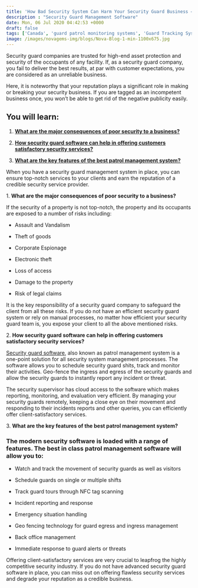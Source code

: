 ```yaml
---
title: 'How Bad Security System Can Harm Your Security Guard Business – Novagems'
description : "Security Guard Management Software"
date: Mon, 06 Jul 2020 04:42:53 +0000
draft: false
tags: ['Canada', 'guard patrol monitoring systems', 'Guard Tracking System', 'mobile patrol', 'patrol management system', 'security', 'security guard management', 'security guard patrol tracking system', 'security guard software', 'security industry specialists', 'USA', 'workforce management software', 'workforce planning software']
image: /images/novagems-img/blogs/Nova-Blog-1-min-1100x675.jpg
---
```


Security guard companies are trusted for high-end asset protection and security of the occupants of any facility. If, as a security guard company, you fail to deliver the best results, at par with customer expectations, you are considered as an unreliable business. 

Here, it is noteworthy that your reputation plays a significant role in making or breaking your security business. If you are tagged as an incompetent business once, you won’t be able to get rid of the negative publicity easily. 

## You will learn:

1.  [**What are the major consequences of poor security to a business?**](#first)

2.  [**How security guard software can help in offering customers satisfactory security services?**](#second)

3.  [**What are the key features of the best patrol management system?**](#third)

 When you have a security guard management system in place, you can ensure top-notch services to your clients and earn the reputation of a credible security service provider.

1\. **What are the major consequences of poor security to a business?**

If the security of a property is not top-notch, the property and its occupants are exposed to a number of risks including:

*   Assault and Vandalism

*   Theft of goods

*   Corporate Espionage

*   Electronic theft

*   Loss of access

*   Damage to the property

*   Risk of legal claims

It is the key responsibility of a security guard company to safeguard the client from all these risks. If you do not have an efficient security guard system or rely on manual processes, no matter how efficient your security guard team is, you expose your client to all the above mentioned risks.  

2\. **How security guard software can help in offering customers satisfactory security services?**

[Security guard software](https://novage.ms/security-guard-management-assistance/), also known as patrol management system is a one-point solution for all security system management processes. The software allows you to schedule security guard shits, track and monitor their activities. Geo-fence the ingress and egress of the security guards and allow the security guards to instantly report any incident or threat. 

The security supervisor has cloud access to the software which makes reporting, monitoring, and evaluation very efficient. By managing your security guards remotely, keeping a close eye on their movement and responding to their incidents reports and other queries, you can efficiently offer client-satisfactory services. 

3\. **What are the key features of the best patrol management system?**

### The modern security software is loaded with a range of features. The best in class patrol management software will allow you to:

*   Watch and track the movement of security guards as well as visitors

*   Schedule guards on single or multiple shifts

*   Track guard tours through NFC tag scanning

*   Incident reporting and response

*   Emergency situation handling

*   Geo fencing technology for guard egress and ingress management

*   Back office management

*   Immediate response to guard alerts or threats

  Offering client-satisfactory services are very crucial to leapfrog the highly competitive security industry. If you do not have advanced security guard software in place, you can miss out on offering flawless security services and degrade your reputation as a credible business.   